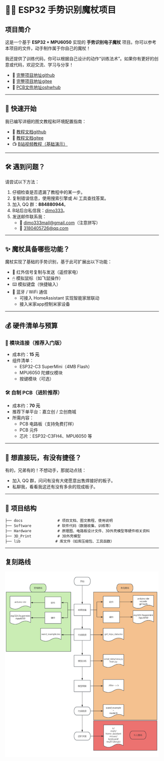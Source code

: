 # 🧙‍♂️ ESP32 手势识别魔杖项目

## 项目简介

这是一个基于 **ESP32 + MPU6050** 实现的 **手势识别电子魔杖** 项目。你可以参考本项目的文件，动手制作属于你自己的魔杖！

我还提供了训练代码，你可以根据自己设计的动作“训练法术”。如果你有更好的创意或代码，欢迎交流、学习与分享！

- 📘 [完整项目地址github](https://github.com/dimo333/Electromagic_Wand_ESP32)
- 📘 [完整项目地址gitee](https://gitee.com/dimo666/Electromagic_Wand_ESP32/tree/main)
- 📘 [PCB文件地址oshwhub](https://oshwhub.com/6dimo9/electromagic_wand_esp32)
---

## 🚀 快速开始

我已编写详细的图文教程和环境配置指南：


- 📘 [教程文档github](https://github.com/dimo333/Electromagic_Wand_ESP32/tree/main/docs/tutorial)
- 📘 [教程文档gitee](https://gitee.com/dimo666/Electromagic_Wand_ESP32/tree/main/docs/tutorial)
- 📺 [B站视频教程（基础演示）](https://www.bilibili.com/video/BV1NtwreXEzg)

---

## 🛠 遇到问题？

请尝试以下方法：

1. 仔细检查是否遗漏了教程中的某一步。
2. 复制错误信息，使用搜索引擎或 AI 工具查找答案。
3. 加入 QQ 群：**884880944**。
4. B站后台私信我：[dimo333](https://space.bilibili.com/)。
5. 发送邮件联系我：
   - 📧 dimo333mail@gmail.com（注意拼写）
   - 📧 3180405726@qq.com

---

## ✨ 魔杖具备哪些功能？

魔杖实现了基础的手势识别，基于此可扩展出以下功能：

- 📡 红外信号复制与发送（遥控家电）
- 🖱 模拟鼠标（如飞鼠操作）
- ⌨️ 模拟键盘（快捷输入）
- 📶 蓝牙 / WiFi 通信
  - 可接入 HomeAssistant 实现智能家居联动
  - 接入米家app控制米家设备

---

## 💰 硬件清单与预算

### 🔧 模块连接（推荐入门版）

- 成本约：**15 元**
- 组件清单：
  - ESP32-C3 SuperMini（4MB Flash）
  - MPU6050 陀螺仪模块
  - 按键模块（可选）

### 🛠 自制 PCB（进阶推荐）

- 成本约：**70 元**
- 推荐下单平台：嘉立创 / 立创商城
- 所需内容：
  - PCB 电路板（支持免费打样）
  - PCB 元件
  - 芯片：ESP32-C3FH4、MPU6050 等

---

## 🧞 想直接玩，有没有捷径？

有的，兄弟有的！不想动手，那就动点钱：

- 加入 QQ 群，问问有没有大佬愿意出售焊接好的板子。
- 私聊我，看看我这还有没有多余的现成板子。

---

## 📁 项目结构

```text
├── docs                # 项目文档、图文教程、使用说明
├── Software            # 软件代码（数据收集、训练等）
├── Hardware            # 原理图、电路板设计文件、3D外壳模型等硬件相关资料
├── 3D_Print            # 3D外壳模型
├── lib                # 库文件（如库压缩包、工具函数）
```
---
## 复刻路线
![复刻路线](docs/Guidelines.png)

